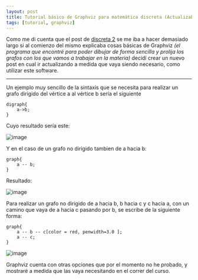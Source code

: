 ```yaml
---
layout: post
title: Tutorial básico de Graphviz para matemática discreta (Actualizable)
tags: [tutorial, graphviz]
---
```


Como me di cuenta que el post de [discreta 2]({{site.url}}/2017-08-04-primer-semana-mdl2/) se me iba a hacer demasiado largo si al comienzo del mismo explicaba cosas básicas de Graphviz _(el programa que encontré para poder dibujar de forma sencilla y prolija los grafos con los que vamos a trabajar en la materia)_ decidí crear un nuevo post en cual ir actualizando a medida que vaya siendo necesario, como utilizar este software.

---

Un ejemplo muy sencillo de la sintaxis que se necesita para realizar un grafo dirigido del vértice a al vértice b sería el siguiente

    digraph{
        a->b;
    }

Cuyo resultado sería este:

![image]({{site.url}}/img/digraph_a-b.png)

Y en el caso de un grafo no dirigido tambien de a hacia b:

    graph{
        a -- b;
    }

Resultado:

![image]({{site.url}}/img/graph_a-b.png)

Para realizar un grafo no dirigido de a hacia b, b hacia c y c hacia a, con un camino que vaya de a hacia c pasando por b, se escribe de la siguiente forma:

    graph{
        a -- b -- c[color = red, penwidth=3.0 ];
        a -- c;
    }

![image]({{site.url}}/img/graph_camino.png)

Graphviz cuenta con otras opciones que por el momento no he probado, y mostraré a medida que las vaya necesitando en el correr del curso.
